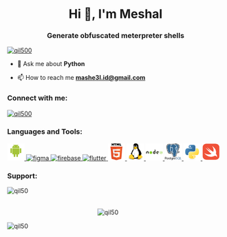 <h1 align="center">Hi 👋, I'm Meshal</h1>
<h3 align="center">Generate obfuscated meterpreter shells</h3>

<p align="left"> <a href="https://twitter.com/qil500" target="blank"><img src="https://img.shields.io/twitter/follow/qil500?logo=twitter&style=for-the-badge" alt="qil500" /></a> </p>

- 💬 Ask me about **Python**

- 📫 How to reach me **mashe3l.id@gmail.com**

<h3 align="left">Connect with me:</h3>



<p align="left">
<a href="https://twitter.com/qil500" target="blank"><img align="center" src="https://raw.githubusercontent.com/rahuldkjain/github-profile-readme-generator/master/src/images/icons/Social/twitter.svg" ackground-color= rgba(156,163,175,.1); alt="qil500" height="30" width="40" /></a>
  
</p>

<h3 align="left">Languages and Tools:</h3>
<p align="left"> <a href="https://developer.android.com" target="_blank" rel="noreferrer"> <img src="https://raw.githubusercontent.com/devicons/devicon/master/icons/android/android-original-wordmark.svg" alt="android" width="40" height="40"/> </a> <a href="https://www.figma.com/" target="_blank" rel="noreferrer"> <img src="https://www.vectorlogo.zone/logos/figma/figma-icon.svg" alt="figma" width="40" height="40"/> </a> <a href="https://firebase.google.com/" target="_blank" rel="noreferrer"> <img src="https://www.vectorlogo.zone/logos/firebase/firebase-icon.svg" alt="firebase" width="40" height="40"/> </a> <a href="https://flutter.dev" target="_blank" rel="noreferrer"> <img src="https://www.vectorlogo.zone/logos/flutterio/flutterio-icon.svg" alt="flutter" width="40" height="40"/> </a> <a href="https://www.w3.org/html/" target="_blank" rel="noreferrer"> <img src="https://raw.githubusercontent.com/devicons/devicon/master/icons/html5/html5-original-wordmark.svg" alt="html5" width="40" height="40"/> </a> <a href="https://www.linux.org/" target="_blank" rel="noreferrer"> <img src="https://raw.githubusercontent.com/devicons/devicon/master/icons/linux/linux-original.svg" alt="linux" width="40" height="40"/> </a> <a href="https://nodejs.org" target="_blank" rel="noreferrer"> <img src="https://raw.githubusercontent.com/devicons/devicon/master/icons/nodejs/nodejs-original-wordmark.svg" alt="nodejs" width="40" height="40"/> </a> <a href="https://www.postgresql.org" target="_blank" rel="noreferrer"> <img src="https://raw.githubusercontent.com/devicons/devicon/master/icons/postgresql/postgresql-original-wordmark.svg" alt="postgresql" width="40" height="40"/> </a> <a href="https://www.python.org" target="_blank" rel="noreferrer"> <img src="https://raw.githubusercontent.com/devicons/devicon/master/icons/python/python-original.svg" alt="python" width="40" height="40"/> </a> <a href="https://developer.apple.com/swift/" target="_blank" rel="noreferrer"> <img src="https://raw.githubusercontent.com/devicons/devicon/master/icons/swift/swift-original.svg" alt="swift" width="40" height="40"/> </a> </p>

<h3 align="left">Support:</h3>
<p><a href="https://www.buymeacoffee.com/qil50"> <img align="left" src="https://cdn.buymeacoffee.com/buttons/v2/default-yellow.png" height="50" width="210" alt="qil50" /></a></p><br><br>

<p><img align="center" src="https://github-readme-stats.vercel.app/api/top-langs?username=qil50&show_icons=true&locale=en&layout=compact" alt="qil50" /></p>

<p><img align="center" src="https://github-readme-streak-stats.herokuapp.com/?user=qil50&" alt="qil50" /></p>
